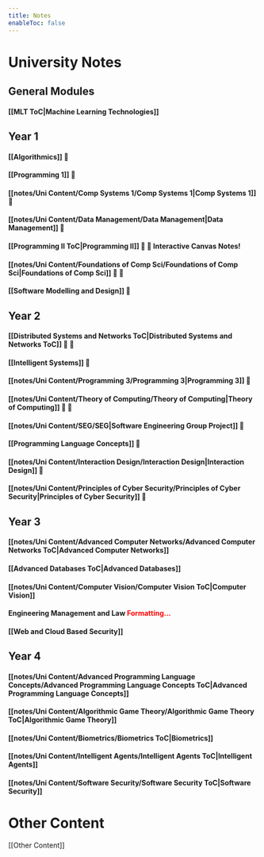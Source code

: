 ```yaml
---
title: Notes
enableToc: false
---
```

# University Notes

## General Modules

#### [[MLT ToC|Machine Learning Technologies]]

## Year 1

#### [[Algorithmics]] 📝

#### [[Programming 1]] 📝

#### [[notes/Uni Content/Comp Systems 1/Comp Systems 1|Comp Systems 1]] 📝

#### [[notes/Uni Content/Data Management/Data Management|Data Management]] 📝

#### [[Programming II ToC|Programming II]] 📝 📙 **Interactive Canvas Notes!**

#### [[notes/Uni Content/Foundations of Comp Sci/Foundations of Comp Sci|Foundations of Comp Sci]] 📝 📙

#### [[Software Modelling and Design]] 📝

## Year 2

#### [[Distributed Systems and Networks ToC|Distributed Systems and Networks ToC]] 📝 📙

#### [[Intelligent Systems]] 📝

#### [[notes/Uni Content/Programming 3/Programming 3|Programming 3]] 📝

#### [[notes/Uni Content/Theory of Computing/Theory of Computing|Theory of Computing]] 📝 📙

#### [[notes/Uni Content/SEG/SEG|Software Engineering Group Project]] 📝

#### [[Programming Language Concepts]] 📝

#### [[notes/Uni Content/Interaction Design/Interaction Design|Interaction Design]] 📝

#### [[notes/Uni Content/Principles of Cyber Security/Principles of Cyber Security|Principles of Cyber Security]] 📝

## Year 3

#### [[notes/Uni Content/Advanced Computer Networks/Advanced Computer Networks ToC|Advanced Computer Networks]]

#### [[Advanced Databases ToC|Advanced Databases]]

#### [[notes/Uni Content/Computer Vision/Computer Vision ToC|Computer Vision]]

#### Engineering Management and Law <font color="red">Formatting...</font>

#### [[Web and Cloud Based Security]]

## Year 4

#### [[notes/Uni Content/Advanced Programming Language Concepts/Advanced Programming Language Concepts ToC|Advanced Programming Language Concepts]] 

#### [[notes/Uni Content/Algorithmic Game Theory/Algorithmic Game Theory ToC|Algorithmic Game Theory]]

#### [[notes/Uni Content/Biometrics/Biometrics ToC|Biometrics]]

#### [[notes/Uni Content/Intelligent Agents/Intelligent Agents ToC|Intelligent Agents]]

#### [[notes/Uni Content/Software Security/Software Security ToC|Software Security]] 


# Other Content

[[Other Content]]
